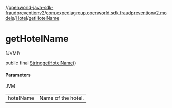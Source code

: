 //[openworld-java-sdk-fraudpreventionv2](../../../index.md)/[com.expediagroup.openworld.sdk.fraudpreventionv2.models](../index.md)/[Hotel](index.md)/[getHotelName](get-hotel-name.md)

# getHotelName

[JVM]\

public final [String](https://docs.oracle.com/javase/8/docs/api/java/lang/String.html)[getHotelName](get-hotel-name.md)()

#### Parameters

JVM

| | |
|---|---|
| hotelName | Name of the hotel. |
